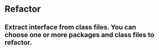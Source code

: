 # Refactor
Extract interface from class files.
You can choose one or more packages and class files to refactor.
---
